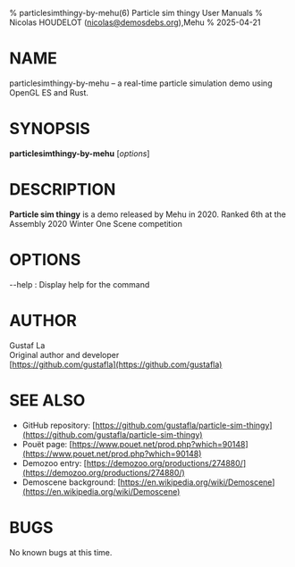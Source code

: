 % particlesimthingy-by-mehu(6) Particle sim thingy User Manuals
% Nicolas HOUDELOT (nicolas@demosdebs.org),Mehu
% 2025-04-21

# NAME
particlesimthingy-by-mehu – a real-time particle simulation demo using OpenGL ES and Rust.

# SYNOPSIS
**particlesimthingy-by-mehu** [*options*]

# DESCRIPTION
**Particle sim thingy** is a demo released by Mehu in 2020.
Ranked 6th at the Assembly 2020 Winter One Scene competition

# OPTIONS
\--help
:   Display help for the command

# AUTHOR

Gustaf La  
Original author and developer  
[https://github.com/gustafla](https://github.com/gustafla)

# SEE ALSO

- GitHub repository: [https://github.com/gustafla/particle-sim-thingy](https://github.com/gustafla/particle-sim-thingy)
- Pouët page: [https://www.pouet.net/prod.php?which=90148](https://www.pouet.net/prod.php?which=90148)
- Demozoo entry: [https://demozoo.org/productions/274880/](https://demozoo.org/productions/274880/)
- Demoscene background: [https://en.wikipedia.org/wiki/Demoscene](https://en.wikipedia.org/wiki/Demoscene)

# BUGS

No known bugs at this time.
